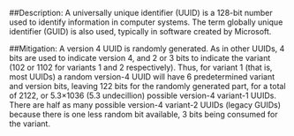 ##Description:
A universally unique identifier (UUID) is a 128-bit number used to identify information in computer systems. 
The term globally unique identifier (GUID) is also used, typically in software created by Microsoft.

##Mitigation:
A version 4 UUID is randomly generated. As in other UUIDs, 
4 bits are used to indicate version 4, and 2 or 3 bits to indicate the variant 
(102 or 1102 for variants 1 and 2 respectively). Thus, for variant 1 (that is, most UUIDs) a 
random version-4 UUID will have 6 predetermined variant and version bits, leaving 122 bits for 
the randomly generated part, for a total of 2122, or 5.3×1036 (5.3 undecillion) possible version-4 
variant-1 UUIDs. There are half as many possible version-4 variant-2 UUIDs (legacy GUIDs) because 
there is one less random bit available, 3 bits being consumed for the variant.
